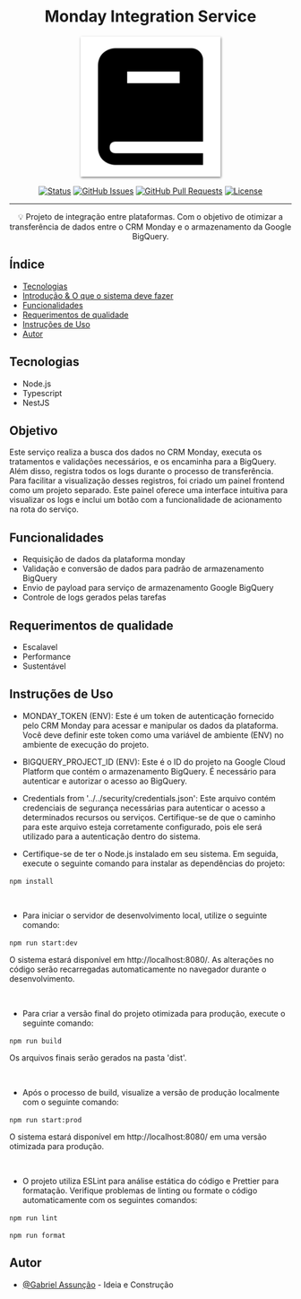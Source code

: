 <!-- TITLE -->
<h1 align="center" color="black">Monday Integration Service</h1>

<!-- THUMB -->
<p align="center">
        <img src="./doc_thumb.png" width="250px" style="box-shadow: 1px 2px 4px gray;" alt="Logo do Projeto" object-fit="cover">
</p>

<!-- STATUS -->
<div align="center">

[![Status](https://img.shields.io/badge/status-active-success.svg)]()
[![GitHub Issues](https://img.shields.io/github/issues/skGab/Monday-integration-service.svg)](https://github.com/skGab/Monday-integration-service/issues)
[![GitHub Pull Requests](https://img.shields.io/github/issues-pr/skGab/Monday-integration-service.svg)](https://github.com/skGab/Monday-integration-service/pulls)
[![License](https://img.shields.io/badge/license-MIT-blue.svg)](/LICENSE)

</div>

---

<!-- DESCRIPTION -->
<p align="center"> 
        💡 
        Projeto de integração entre plataformas. Com o objetivo de otimizar a transferência de dados entre o CRM Monday e o armazenamento da Google BigQuery.
  <br> 
</p>

<!-- INTRO -->

## Índice

-   [Tecnologias](#tecnologies)
-   [Introdução & O que o sistema deve fazer](#goal)
-   [Funcionalidades](#features)
-   [Requerimentos de qualidade](#quality)
-   [Instruções de Uso](#glossary)
-   [Autor](#authors)

## Tecnologias <a name="tecnologies"></a>

- Node.js
- Typescript
- NestJS

## Objetivo <a name="goal"></a>

 Este serviço realiza a busca dos dados no CRM Monday, executa os tratamentos e validações necessários, e os encaminha para a BigQuery. Além disso, registra todos os logs durante o processo de transferência. Para facilitar a visualização desses registros, foi criado um painel frontend como um projeto separado. Este painel oferece uma interface intuitiva para visualizar os logs e inclui um botão com a funcionalidade de acionamento na rota do serviço.

## Funcionalidades <a name="features"></a>

- Requisição de dados da plataforma monday
- Validação e conversão de dados para padrão de armazenamento BigQuery
- Envio de payload para serviço de armazenamento Google BigQuery
- Controle de logs gerados pelas tarefas 

## Requerimentos de qualidade <a name="quality"></a>

- Escalavel
- Performance
- Sustentável

## Instruções de Uso <a name="glossary"></a>

- MONDAY_TOKEN (ENV): Este é um token de autenticação fornecido pelo CRM Monday para acessar e manipular os dados da plataforma. Você deve definir este token como uma variável de ambiente (ENV) no ambiente de execução do projeto.

- BIGQUERY_PROJECT_ID (ENV): Este é o ID do projeto na Google Cloud Platform que contém o armazenamento BigQuery. É necessário para autenticar e autorizar o acesso ao BigQuery.

- Credentials from '../../security/credentials.json': Este arquivo contém credenciais de segurança necessárias para autenticar o acesso a determinados recursos ou serviços. Certifique-se de que o caminho para este arquivo esteja corretamente configurado, pois ele será utilizado para a autenticação dentro do sistema.

- Certifique-se de ter o Node.js instalado em seu sistema. Em seguida, execute o seguinte comando para instalar as dependências do projeto:

``
npm install
``

<br>

- Para iniciar o servidor de desenvolvimento local, utilize o seguinte comando:

``
npm run start:dev
``

O sistema estará disponível em http://localhost:8080/. As alterações no código serão recarregadas automaticamente no navegador durante o desenvolvimento.

<br>

- Para criar a versão final do projeto otimizada para produção, execute o seguinte comando:

``
npm run build
``

Os arquivos finais serão gerados na pasta 'dist'.

<br>

- Após o processo de build, visualize a versão de produção localmente com o seguinte comando:


``
npm run start:prod
``

O sistema estará disponível em http://localhost:8080/ em uma versão otimizada para produção.

<br>

- O projeto utiliza ESLint para análise estática do código e Prettier para formatação. Verifique problemas de linting ou formate o código automaticamente com os seguintes comandos:

``
npm run lint
``

``
npm run format 
``

## Autor <a name="authors"></a>

-   [@Gabriel Assunção](https://github.com/skGab) - Ideia e Construção
